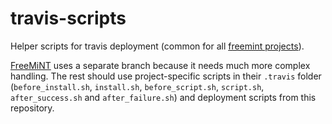# travis-scripts
Helper scripts for travis deployment (common for all [freemint projects](https://github.com/freemint)).

[FreeMiNT](https://github.com/freemint/travis-scripts/tree/freemint-master)
uses a separate branch because it needs much more complex handling. The rest
should use project-specific scripts in their `.travis` folder
(`before_install.sh`, `install.sh`, `before_script.sh`, `script.sh`,
`after_success.sh` and `after_failure.sh`) and deployment scripts from this repository.
